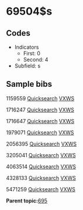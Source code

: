 # 69504$s

## Codes

-   Indicators
    -   First: 0
    -   Second: 4
-   Subfield: s

## Sample bibs

1159559 [Quicksearch](https://search.library.yale.edu/catalog/1159559) [VXWS](http://prodorbis.library.yale.edu:7014/vxws/GetHoldingsService?bibId=1159559)

1716247 [Quicksearch](https://search.library.yale.edu/catalog/1716247) [VXWS](http://prodorbis.library.yale.edu:7014/vxws/GetHoldingsService?bibId=1716247)

1716647 [Quicksearch](https://search.library.yale.edu/catalog/1716647) [VXWS](http://prodorbis.library.yale.edu:7014/vxws/GetHoldingsService?bibId=1716647)

1979071 [Quicksearch](https://search.library.yale.edu/catalog/1979071) [VXWS](http://prodorbis.library.yale.edu:7014/vxws/GetHoldingsService?bibId=1979071)

2056395 [Quicksearch](https://search.library.yale.edu/catalog/2056395) [VXWS](http://prodorbis.library.yale.edu:7014/vxws/GetHoldingsService?bibId=2056395)

3205041 [Quicksearch](https://search.library.yale.edu/catalog/3205041) [VXWS](http://prodorbis.library.yale.edu:7014/vxws/GetHoldingsService?bibId=3205041)

4063514 [Quicksearch](https://search.library.yale.edu/catalog/4063514) [VXWS](http://prodorbis.library.yale.edu:7014/vxws/GetHoldingsService?bibId=4063514)

4328133 [Quicksearch](https://search.library.yale.edu/catalog/4328133) [VXWS](http://prodorbis.library.yale.edu:7014/vxws/GetHoldingsService?bibId=4328133)

5471259 [Quicksearch](https://search.library.yale.edu/catalog/5471259) [VXWS](http://prodorbis.library.yale.edu:7014/vxws/GetHoldingsService?bibId=5471259)

**Parent topic:**[695](../../tags/695/695.md)

